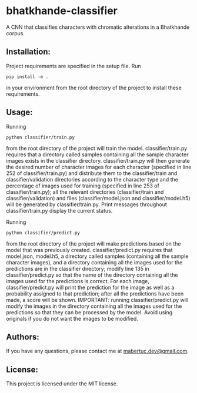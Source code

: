 # bhatkhande-classifier
A CNN that classifies characters with chromatic alterations in a Bhatkhande corpus.

## Installation:

Project requirements are specified in the setup file. Run 
```
pip install -e .
``` 
in your environment from the root directory of the project to install these requirements.

## Usage:

Running 
```
python classifier/train.py
``` 
from the root directory of the project will train the model. classifier/train.py requires that a directory called samples  containing all the sample character images exists in the classifier directory. classifier/train.py will then generate the desired number of character images for each character (specified in line 252 of classifier/train.py) and distribute them to the classifier/train and classifier/validation directories according to the character type and the percentage of images used for training (specified in line 253 of classifier/train.py); all the relevant directories (classifier/train and classifier/validation) and files (classifier/model.json and classifier/model.h5) will be generated by classifier/train.py. Print messages throughout classifier/train.py display the current status.

Running 
```
python classifier/predict.py
``` 
from the root directory of the project will make predictions based on the model that was previously created. classifier/predict.py requires that model.json, model.h5, a directory called samples (containing all the sample character images), and a directory containing all the images used for the predictions are in the classifier directory; modify line 135 in classifier/predict.py so that the name of the directory containing all the images used for the predictions is correct. For each image, classifier/predict.py will print the prediction for the image as well as a probability assigned to that prediction; after all the predictions have been made, a score will be shown. IMPORTANT: running classifier/predict.py will modify the images in the directory containing all the images used for the predictions so that they can be processed by the model. Avoid using originals if you do not want the images to be modified.

## Authors:

If you have any questions, please contact me at <mabertuc.dev@gmail.com>.

## License:

This project is licensed under the MIT license.
